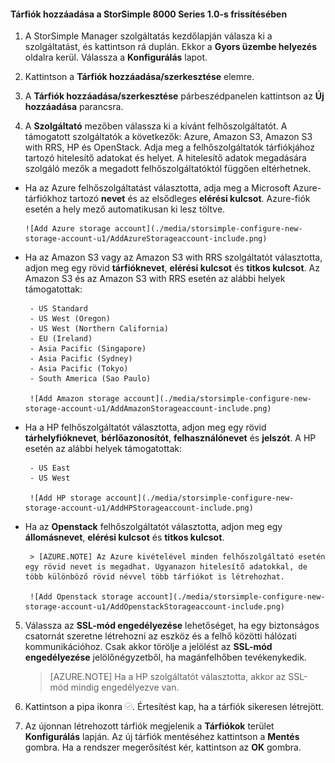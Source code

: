 <!--author=alkohli last changed: 9/17/15-->

#### Tárfiók hozzáadása a StorSimple 8000 Series 1.0-s frissítésében

1. A StorSimple Manager szolgáltatás kezdőlapján válasza ki a szolgáltatást, és kattintson rá duplán. Ekkor a **Gyors üzembe helyezés** oldalra kerül. Válassza a **Konfigurálás** lapot.

2. Kattintson a **Tárfiók hozzáadása/szerkesztése** elemre.

3. A **Tárfiók hozzáadása/szerkesztése** párbeszédpanelen kattintson az **Új hozzáadása** parancsra.

4. A **Szolgáltató** mezőben válassza ki a kívánt felhőszolgáltatót. A támogatott szolgáltatók a következők: Azure, Amazon S3, Amazon S3 with RRS, HP és OpenStack. Adja meg a felhőszolgáltatók tárfiókjához tartozó hitelesítő adatokat és helyet. A hitelesítő adatok megadására szolgáló mezők a megadott felhőszolgáltatóktól függően eltérhetnek. 
  - Ha az Azure felhőszolgáltatást választotta, adja meg a Microsoft Azure-tárfiókhoz tartozó **nevet** és az elsődleges **elérési kulcsot**. Azure-fiók esetén a hely mező automatikusan ki lesz töltve.

        ![Add Azure storage account](./media/storsimple-configure-new-storage-account-u1/AddAzureStorageaccount-include.png)

 - Ha az Amazon S3 vagy az Amazon S3 with RRS szolgáltatót választotta, adjon meg egy rövid **tárfióknevet**, **elérési kulcsot** és **titkos kulcsot**. Az Amazon S3 és az Amazon S3 with RRS esetén az alábbi helyek támogatottak:

        - US Standard
        - US West (Oregon)
        - US West (Northern California)
        - EU (Ireland)
        - Asia Pacific (Singapore)
        - Asia Pacific (Sydney)
        - Asia Pacific (Tokyo)
        - South America (Sao Paulo)

        ![Add Amazon storage account](./media/storsimple-configure-new-storage-account-u1/AddAmazonStorageaccount-include.png)
            
 - Ha a HP felhőszolgáltatót választotta, adjon meg egy rövid **tárhelyfióknevet**, **bérlőazonosítót**, **felhasználónevet** és **jelszót**. A HP esetén az alábbi helyek támogatottak:

        - US East
        - US West
      
        ![Add HP storage account](./media/storsimple-configure-new-storage-account-u1/AddHPStorageaccount-include.png)
            
 - Ha az **Openstack** felhőszolgáltatót választotta, adjon meg egy **állomásnevet**, **elérési kulcsot** és **titkos kulcsot**.

        > [AZURE.NOTE] Az Azure kivételével minden felhőszolgáltató esetén egy rövid nevet is megadhat. Ugyanazon hitelesítő adatokkal, de több különböző rövid névvel több tárfiókot is létrehozhat.

        ![Add Openstack storage account](./media/storsimple-configure-new-storage-account-u1/AddOpenstackStorageaccount-include.png)

5. Válassza az **SSL-mód engedélyezése** lehetőséget, ha egy biztonságos csatornát szeretne létrehozni az eszköz és a felhő közötti hálózati kommunikációhoz. Csak akkor törölje a jelölést az **SSL-mód engedélyezése** jelölőnégyzetből, ha magánfelhőben tevékenykedik.

      > [AZURE.NOTE] Ha a HP szolgáltatót választotta, akkor az SSL-mód mindig engedélyezve van.
        
6. Kattintson a pipa ikonra ![pipa ikon](./media/storsimple-configure-new-storage-account/HCS_CheckIcon-include.png). Értesítést kap, ha a tárfiók sikeresen létrejött.

7. Az újonnan létrehozott tárfiók megjelenik a **Tárfiókok** terület **Konfigurálás** lapján. Az új tárfiók mentéséhez kattintson a **Mentés** gombra. Ha a rendszer megerősítést kér, kattintson az **OK** gombra.



<!--HONumber=Jun16_HO2-->


